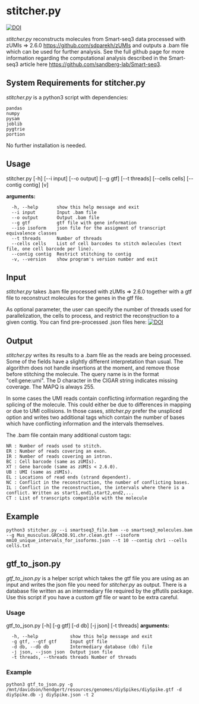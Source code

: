 # stitcher.py
[![DOI](https://zenodo.org/badge/258522635.svg)](https://zenodo.org/badge/latestdoi/258522635)

_stitcher.py_ reconstructs molecules from Smart-seq3 data processed with zUMIs => 2.6.0 https://github.com/sdparekh/zUMIs and outputs a .bam file which can be used for further analysis. See the full github page for more information regarding the computational analysis described in the Smart-seq3 article here https://github.com/sandberg-lab/Smart-seq3.

## System Requirements for stitcher.py

_stitcher.py_  is a python3 script with dependencies:
```
pandas
numpy
pysam
joblib
pygtrie
portion
```
No further installation is needed.

## Usage

stitcher.py [-h] [--i input] [--o output] [--g gtf] 
            [--t threads] [--cells cells] [--contig contig] [v]

**arguments:**
```
  -h, --help       show this help message and exit
  --i input        Input .bam file
  --o output       Output .bam file
  --g gtf          gtf file with gene information
  --iso isoform    json file for the assigment of transcript equivalence classes
  --t threads      Number of threads
  --cells cells    List of cell barcodes to stitch molecules (text file, one cell barcode per line).
  --contig contig  Restrict stitching to contig
  -v, --version    show program's version number and exit
```
## Input

_stitcher.py_ takes .bam file processed with zUMIs => 2.6.0 together with a gtf file to reconstruct molecules for the genes in the gtf file.

As optional parameter, the user can specify the number of threads used for parallelization, the cells to process, and restrict the reconstruction to a given contig. You can find pre-processed .json files here: [![DOI](https://zenodo.org/badge/DOI/10.5281/zenodo.4028428.svg)](https://doi.org/10.5281/zenodo.4028428)


## Output 

_stitcher.py_ writes its results to a .bam file as the reads are being processed. Some of the fields have a slightly different interpretation than usual. The algorithm does not handle insertions at the moment, and remove those before stitching the molecule. The query name is in the format "cell:gene:umi". The D character in the CIGAR string indicates missing coverage. The MAPQ is always 255. 

In some cases the UMI reads contain conflicting information regarding the splicing of the molecule. This could either be due to differences in mapping or due to UMI collisions. In those cases, _stitcher.py_ prefer the unspliced option and writes two additional tags which contain the number of bases which have conflicting information and the intervals themselves. 

The .bam file contain many additional custom tags:

```
NR : Number of reads used to stitch.
ER : Number of reads covering an exon.
IR : Number of reads covering an intron.
BC : Cell barcode (same as zUMIs).
XT : Gene barcode (same as zUMIs < 2.6.0).
UB : UMI (same as zUMIs).
EL : Locations of read ends (strand dependent).
NC : Conflict in the reconstruction, the number of conflicting bases.
IL : Conflict in the reconstruction, the intervals where there is a conflict. Written as start1,end1,start2,end2,...
CT : List of transcripts compatible with the molecule
```

## Example 

```
python3 stitcher.py --i smartseq3_file.bam --o smartseq3_molecules.bam --g Mus_musculus.GRCm38.91.chr.clean.gtf --isoform mm10_unique_intervals_for_isoforms.json --t 10 --contig chr1 --cells cells.txt
```
## gtf_to_json.py

_gtf_to_json.py_ is a helper script which takes the gtf file you are using as an input and writes the json file you need for _stitcher.py_ as output. There is a database file written as an intermediary file required by the gffutils package. Use this script if you have a custom gtf file or want to be extra careful.

### Usage 
gtf_to_json.py [-h] [-g gtf] [-d db] [-j json] [-t threads]
**arguments:**
```
  -h, --help            show this help message and exit
  -g gtf, --gtf gtf     Input gtf file
  -d db, --db db        Intermediary database (db) file
  -j json, --json json  Output json file
  -t threads, --threads threads Number of threads
```
### Example
```
python3 gtf_to_json.py -g /mnt/davidson/hendgert/resources/genomes/diySpikes/diySpike.gtf -d diySpike.db -j diySpike.json -t 2

```
